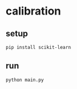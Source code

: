 # calibration

## setup

```shell
pip install scikit-learn
```

## run

```shell
python main.py
```

